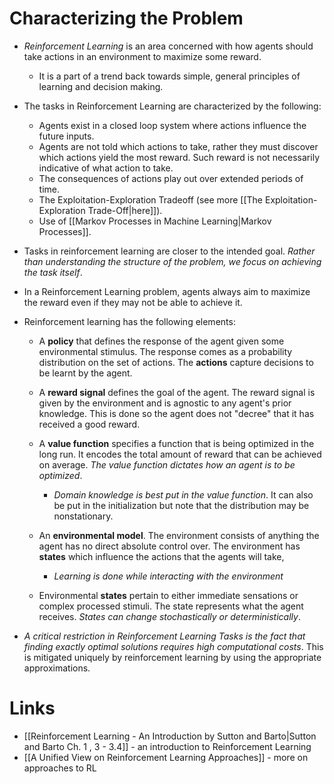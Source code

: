 # Characterizing the Problem
* *Reinforcement Learning* is an area concerned with how agents should take actions in an environment to maximize some reward. 
	* It is a part of a trend back towards simple, general principles of learning and decision making.

* The tasks in Reinforcement Learning are characterized by the following:
	* Agents exist in a closed loop system where actions influence the future inputs.
	* Agents are not told which actions to take, rather they must discover which actions yield the most reward. Such reward is not necessarily indicative of what action to take.
	* The consequences of actions play out over extended periods of time. 
	* The Exploitation-Exploration Tradeoff (see more [[The Exploitation-Exploration Trade-Off|here]]).
	* Use of [[Markov Processes in Machine Learning|Markov Processes]].

* Tasks in reinforcement learning are closer to the intended goal. *Rather than understanding the structure of the problem, we focus on achieving the task itself*. 

* In a Reinforcement Learning problem, agents always aim to maximize the reward even if they may not be able to achieve it.
* Reinforcement learning has the following elements:
	* A **policy** that defines the response of the agent given some environmental stimulus. The response comes as a probability distribution on the set of actions. The **actions** capture decisions to be learnt by the agent.
	* A **reward signal** defines the goal of the agent.
	  The reward signal is given by the environment and is agnostic to any agent's prior knowledge. This is done so the agent does not "decree" that it has received a good reward.
	* A **value function** specifies a function that is being optimized in the long run. It encodes the total amount of reward that can be achieved on average. *The value function dictates how an agent is to be optimized*.
		* *Domain knowledge is best put in the value function*. It can also be put in the initialization but note that the distribution may be nonstationary.

	* An **environmental model**.  The environment consists of anything the agent has no direct absolute control over. The environment has **states** which influence the actions that the agents will take, 
		* *Learning is done while interacting with the environment* 

	* Environmental **states** pertain to either immediate sensations or complex processed stimuli. The state represents what the agent receives. *States can change stochastically or deterministically*. 

* *A critical restriction in Reinforcement Learning Tasks is the fact that finding exactly optimal solutions requires high computational costs*. This is mitigated uniquely by reinforcement learning by using the appropriate approximations.

# Links
* [[Reinforcement Learning - An Introduction by Sutton and Barto|Sutton and Barto Ch. 1 , 3 - 3.4]] - an introduction to Reinforcement Learning
* [[A Unified View on Reinforcement Learning Approaches]] - more on approaches to RL